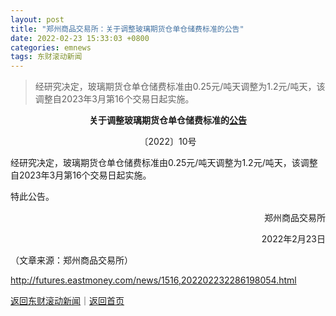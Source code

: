 ```yaml
---
layout: post
title: "郑州商品交易所：关于调整玻璃期货仓单仓储费标准的公告"
date: 2022-02-23 15:33:03 +0800
categories: emnews
tags: 东财滚动新闻
---
```

> 经研究决定，玻璃期货仓单仓储费标准由0.25元/吨天调整为1.2元/吨天，该调整自2023年3月第16个交易日起实施。

<p align="center"><strong>关于调整玻璃期货仓单仓储费标准的<span id="Info.3332"><a href="http://data.eastmoney.com/notices/" class="infokey">公告</a></span></strong></p>
 <p align="center">〔2022〕10号</p><p>经研究决定，玻璃期货仓单仓储费标准由0.25元/吨天调整为1.2元/吨天，该调整自2023年3月第16个交易日起实施。</p>
 <p>特此公告。</p>
 <p style="text-align:right;">郑州商品交易所</p>
 <p style="text-align:right;">2022年2月23日</p><p class="em_media">（文章来源：郑州商品交易所）</p>

<http://futures.eastmoney.com/news/1516,202202232286198054.html>

[返回东财滚动新闻](//finews.withounder.com/emnews/)｜[返回首页](//finews.withounder.com/)